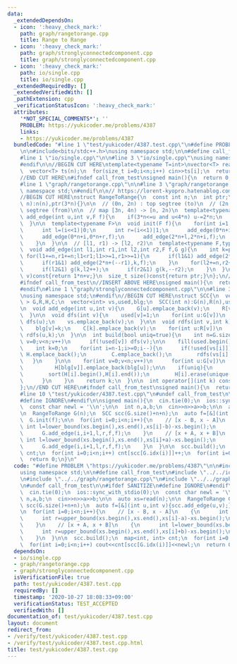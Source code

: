 ```yaml
---
data:
  _extendedDependsOn:
  - icon: ':heavy_check_mark:'
    path: graph/rangetorange.cpp
    title: Range to Range
  - icon: ':heavy_check_mark:'
    path: graph/stronglyconnectedcomponent.cpp
    title: graph/stronglyconnectedcomponent.cpp
  - icon: ':heavy_check_mark:'
    path: io/single.cpp
    title: io/single.cpp
  _extendedRequiredBy: []
  _extendedVerifiedWith: []
  _pathExtension: cpp
  _verificationStatusIcon: ':heavy_check_mark:'
  attributes:
    '*NOT_SPECIAL_COMMENTS*': ''
    PROBLEM: https://yukicoder.me/problems/4387
    links:
    - https://yukicoder.me/problems/4387
  bundledCode: "#line 1 \"test/yukicoder/4387.test.cpp\"\n#define PROBLEM \"https://yukicoder.me/problems/4387\"\
    \n\n#include<bits/stdc++.h>\nusing namespace std;\n\n#define call_from_test\n\
    #line 1 \"io/single.cpp\"\n\n#line 3 \"io/single.cpp\"\nusing namespace std;\n\
    #endif\n\n//BEGIN CUT HERE\ntemplate<typename T=int>\nvector<T> read(size_t n){\n\
    \  vector<T> ts(n);\n  for(size_t i=0;i<n;i++) cin>>ts[i];\n  return ts;\n}\n\
    //END CUT HERE\n#ifndef call_from_test\nsigned main(){\n  return 0;\n}\n#endif\n\
    #line 1 \"graph/rangetorange.cpp\"\n\n#line 3 \"graph/rangetorange.cpp\"\nusing\
    \ namespace std;\n#endif\n\n// https://lorent-kyopro.hatenablog.com/entry/2020/07/24/170656\n\
    //BEGIN CUT HERE\nstruct RangeToRange{\n  const int n;\n  int ptr;\n  RangeToRange(int\
    \ n):n(n),ptr(3*n){}\n\n  // (0n, 2n) : top segtree (to)\n  // (2n, 4n) : bottom\
    \ segtree (from)\n\n  // map [3n, 4n) -> [n, 2n)\n  template<typename F>\n  void\
    \ add_edge(int u,int v,F f){\n    if(3*n<=u and u<4*n) u-=2*n;\n    f(u,v);\n\
    \  }\n\n  template<typename F>\n  void init(F f){\n    for(int i=1;i<n;i++){\n\
    \      int l=(i<<1)|0;\n      int r=(i<<1)|1;\n      add_edge(0*n+i,0*n+l,f);\n\
    \      add_edge(0*n+i,0*n+r,f);\n      add_edge(2*n+l,2*n+i,f);\n      add_edge(2*n+r,2*n+i,f);\n\
    \    }\n  }\n\n  // [l1, r1) -> [l2, r2)\n  template<typename F,typename G>\n\
    \  void add_edge(int l1,int r1,int l2,int r2,F f,G g){\n    int k=ptr++;\n   \
    \ for(l1+=n,r1+=n;l1<r1;l1>>=1,r1>>=1){\n      if(l1&1) add_edge(2*n+(l1++),k,f);\n\
    \      if(r1&1) add_edge(2*n+(--r1),k,f);\n    }\n    for(l2+=n,r2+=n;l2<r2;l2>>=1,r2>>=1){\n\
    \      if(l2&1) g(k,l2++);\n      if(r2&1) g(k,--r2);\n    }\n  }\n  int idx(int\
    \ v)const{return 1*n+v;}\n  size_t size()const{return ptr;}\n};\n//END CUT HERE\n\
    #ifndef call_from_test\n//INSERT ABOVE HERE\nsigned main(){\n  return 0;\n}\n\
    #endif\n#line 1 \"graph/stronglyconnectedcomponent.cpp\"\n\n#line 3 \"graph/stronglyconnectedcomponent.cpp\"\
    \nusing namespace std;\n#endif\n//BEGIN CUT HERE\nstruct SCC{\n  vector< vector<int>\
    \ > G,R,H,C;\n  vector<int> vs,used,blg;\n  SCC(int n):G(n),R(n),used(n),blg(n){}\n\
    \n  void add_edge(int u,int v){\n    G[u].emplace_back(v);\n    R[v].emplace_back(u);\n\
    \  }\n\n  void dfs(int v){\n    used[v]=1;\n    for(int u:G[v])\n      if(!used[u])\
    \ dfs(u);\n    vs.emplace_back(v);\n  }\n\n  void rdfs(int v,int k){\n    used[v]=1;\n\
    \    blg[v]=k;\n    C[k].emplace_back(v);\n    for(int u:R[v])\n      if(!used[u])\
    \ rdfs(u,k);\n  }\n\n  int build(bool uniq=true){\n    int n=G.size();\n    for(int\
    \ v=0;v<n;v++)\n      if(!used[v]) dfs(v);\n\n    fill(used.begin(),used.end(),0);\n\
    \    int k=0;\n    for(int i=n-1;i>=0;i--){\n      if(!used[vs[i]]){\n       \
    \ H.emplace_back();\n        C.emplace_back();\n        rdfs(vs[i],k++);\n   \
    \   }\n    }\n\n    for(int v=0;v<n;v++)\n      for(int u:G[v])\n        if(blg[v]!=blg[u])\n\
    \          H[blg[v]].emplace_back(blg[u]);\n\n    if(uniq){\n      for(int i=0;i<k;i++){\n\
    \        sort(H[i].begin(),H[i].end());\n        H[i].erase(unique(H[i].begin(),H[i].end()),H[i].end());\n\
    \      }\n    }\n    return k;\n  }\n\n  int operator[](int k) const{return blg[k];}\n\
    };\n//END CUT HERE\n#ifndef call_from_test\nsigned main(){\n  return 0;\n}\n#endif\n\
    #line 10 \"test/yukicoder/4387.test.cpp\"\n#undef call_from_test\n\n#ifdef SANITIZE\n\
    #define IGNORE\n#endif\n\nsigned main(){\n  cin.tie(0);\n  ios::sync_with_stdio(0);\n\
    \  const char newl = '\\n';\n\n  int n,a,b;\n  cin>>n>>a>>b;\n\n  auto xs=read(n);\n\
    \n  RangeToRange G(n);\n  SCC scc(G.size()+n+n);\n  auto f=[&](int u,int v){scc.add_edge(u,v);};\n\
    \  G.init(f);\n\n  for(int i=0;i<n;i++){\n    // [x - B, x - A]\n    {\n     \
    \ int l=lower_bound(xs.begin(),xs.end(),xs[i]-b)-xs.begin();\n      int r=upper_bound(xs.begin(),xs.end(),xs[i]-a)-xs.begin();\n\
    \      G.add_edge(i,i+1,l,r,f,f);\n    }\n    // [x + A, x + B]\n    {\n     \
    \ int l=lower_bound(xs.begin(),xs.end(),xs[i]+a)-xs.begin();\n      int r=upper_bound(xs.begin(),xs.end(),xs[i]+b)-xs.begin();\n\
    \      G.add_edge(i,i+1,l,r,f,f);\n    }\n  }\n\n  scc.build();\n  map<int, int>\
    \ cnt;\n  for(int i=0;i<n;i++) cnt[scc[G.idx(i)]]++;\n  for(int i=0;i<n;i++) cout<<cnt[scc[G.idx(i)]]<<newl;\n\
    \  return 0;\n}\n"
  code: "#define PROBLEM \"https://yukicoder.me/problems/4387\"\n\n#include<bits/stdc++.h>\n\
    using namespace std;\n\n#define call_from_test\n#include \"../../io/single.cpp\"\
    \n#include \"../../graph/rangetorange.cpp\"\n#include \"../../graph/stronglyconnectedcomponent.cpp\"\
    \n#undef call_from_test\n\n#ifdef SANITIZE\n#define IGNORE\n#endif\n\nsigned main(){\n\
    \  cin.tie(0);\n  ios::sync_with_stdio(0);\n  const char newl = '\\n';\n\n  int\
    \ n,a,b;\n  cin>>n>>a>>b;\n\n  auto xs=read(n);\n\n  RangeToRange G(n);\n  SCC\
    \ scc(G.size()+n+n);\n  auto f=[&](int u,int v){scc.add_edge(u,v);};\n  G.init(f);\n\
    \n  for(int i=0;i<n;i++){\n    // [x - B, x - A]\n    {\n      int l=lower_bound(xs.begin(),xs.end(),xs[i]-b)-xs.begin();\n\
    \      int r=upper_bound(xs.begin(),xs.end(),xs[i]-a)-xs.begin();\n      G.add_edge(i,i+1,l,r,f,f);\n\
    \    }\n    // [x + A, x + B]\n    {\n      int l=lower_bound(xs.begin(),xs.end(),xs[i]+a)-xs.begin();\n\
    \      int r=upper_bound(xs.begin(),xs.end(),xs[i]+b)-xs.begin();\n      G.add_edge(i,i+1,l,r,f,f);\n\
    \    }\n  }\n\n  scc.build();\n  map<int, int> cnt;\n  for(int i=0;i<n;i++) cnt[scc[G.idx(i)]]++;\n\
    \  for(int i=0;i<n;i++) cout<<cnt[scc[G.idx(i)]]<<newl;\n  return 0;\n}\n"
  dependsOn:
  - io/single.cpp
  - graph/rangetorange.cpp
  - graph/stronglyconnectedcomponent.cpp
  isVerificationFile: true
  path: test/yukicoder/4387.test.cpp
  requiredBy: []
  timestamp: '2020-10-27 18:08:33+09:00'
  verificationStatus: TEST_ACCEPTED
  verifiedWith: []
documentation_of: test/yukicoder/4387.test.cpp
layout: document
redirect_from:
- /verify/test/yukicoder/4387.test.cpp
- /verify/test/yukicoder/4387.test.cpp.html
title: test/yukicoder/4387.test.cpp
---
```

